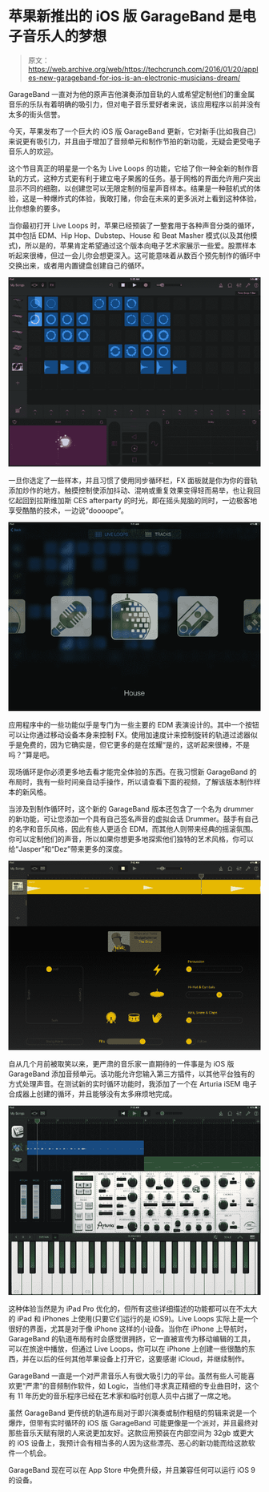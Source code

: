 # 苹果新推出的 iOS 版 GarageBand 是电子音乐人的梦想

> 原文：<https://web.archive.org/web/https://techcrunch.com/2016/01/20/apples-new-garageband-for-ios-is-an-electronic-musicians-dream/>

GarageBand 一直对为他的原声吉他演奏添加音轨的人或希望定制他们的重金属音乐的乐队有着明确的吸引力，但对电子音乐爱好者来说，该应用程序以前并没有太多的街头信誉。

今天，苹果发布了一个巨大的 iOS 版 GarageBand 更新，它对新手(比如我自己)来说更有吸引力，并且由于增加了音频单元和制作节拍的新功能，无疑会更受电子音乐人的欢迎。

这个节目真正的明星是一个名为 Live Loops 的功能，它给了你一种全新的制作音轨的方式，这种方式更有利于建立电子果酱的任务。基于网格的界面允许用户突出显示不同的细胞，以创建您可以无限定制的恒星声音样本。结果是一种鼓机式的体验，这是一种爆炸式的体验，我敢打赌，你会在未来的更多派对上看到这种体验，比你想象的要多。

当你最初打开 Live Loops 时，苹果已经预装了一整套用于各种声音分类的循环，其中包括 EDM、Hip Hop、Dubstep、House 和 Beat Masher 模式(以及其他模式)，所以是的，苹果肯定希望通过这个版本向电子艺术家展示一些爱。股票样本听起来很棒，但过一会儿你会想更深入。这可能意味着从数百个预先制作的循环中交换出来，或者用内置键盘创建自己的循环。

![IMG_0001](img/a5774a2396fcf916e478ca3a175eaa51.png)

一旦你选定了一些样本，并且习惯了使用同步循环栏，FX 面板就是你为你的音轨添加炒作的地方。触摸控制使添加抖动、混响或重复效果变得轻而易举，也让我回忆起回到拉斯维加斯 CES afterparty 的时光，即在摇头晃脑的同时，一边极客地享受酷酷的技术，一边说“doooope”。

![IMG_0003](img/0c1a38480d6cd377da6bf299ab5a1d75.png)

应用程序中的一些功能似乎是专门为一些主要的 EDM 表演设计的。其中一个按钮可以让你通过移动设备本身来控制 FX。使用加速度计来控制旋转的轨道过滤器似乎是免费的，因为它确实是，但它更多的是在炫耀“是的，这听起来很棒，不是吗？”算是吧。

现场循环是你必须更多地去看才能完全体验的东西。在我习惯新 GarageBand 的布局时，我有一些时间亲自动手操作，所以请查看下面的视频，了解该版本制作样本的新风格。

当涉及到制作循环时，这个新的 GarageBand 版本还包含了一个名为 drummer 的新功能，可让您添加一个具有自己签名声音的虚拟会话 Drummer。鼓手有自己的名字和音乐风格，因此有些人更适合 EDM，而其他人则带来经典的摇滚氛围。你可以定制他们的声音，所以如果你想更多地探索他们独特的艺术风格，你可以给“Jasper”和“Dez”带来更多的深度。

![IMG_0004](img/67d82568ddfc0e2aba840a9ffd893edf.png)

自从几个月前被取笑以来，更严肃的音乐家一直期待的一件事是为 iOS 版 GarageBand 添加音频单元。该功能允许您输入第三方插件，以其他平台独有的方式处理声音。在测试新的实时循环功能时，我添加了一个在 Arturia iSEM 电子合成器上创建的循环，并且能够没有太多麻烦地完成。

![IMG_0005](img/db91793a8fc8f940592f75552f1e53a4.png)

这种体验当然是为 iPad Pro 优化的，但所有这些详细描述的功能都可以在不太大的 iPad 和 iPhones 上使用(只要它们运行的是 iOS9)。Live Loops 实际上是一个很好的界面，尤其是对于像 iPhone 这样的小设备。当你在 iPhone 上导航时，GarageBand 的轨道布局有时会感觉很拥挤，它一直被宣传为移动编辑的工具，可以在旅途中播放，但通过 Live Loops，你可以在 iPhone 上创建一些很酷的东西，并在以后的任何其他苹果设备上打开它，这要感谢 iCloud，并继续制作。

GarageBand 一直是一个对严肃音乐人有很大吸引力的平台。虽然有些人可能喜欢更“严肃”的音频制作软件，如 Logic，当他们寻求真正精细的专业曲目时，这个有 11 年历史的音乐程序已经在艺术家和临时创意人员中占据了一席之地。

虽然 GarageBand 更传统的轨道布局对于即兴演奏或制作粗糙的剪辑来说是一个爆炸，但带有实时循环的 iOS 版 GarageBand 可能更像是一个派对，并且最终对那些音乐天赋有限的人来说更加友好。这款应用预装在内部空间为 32gb 或更大的 iOS 设备上，我预计会有相当多的人因为这些漂亮、恶心的新功能而给这款软件一个机会。

GarageBand 现在可以在 App Store 中免费升级，并且兼容任何可以运行 iOS 9 的设备。